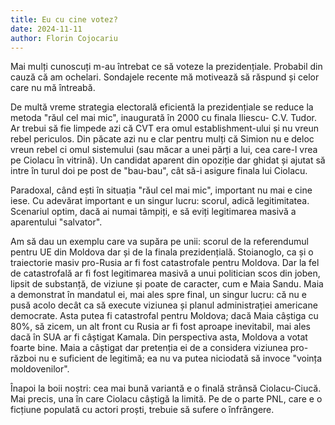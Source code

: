 ```yaml
---
title: Eu cu cine votez?
date: 2024-11-11
author: Florin Cojocariu
---
```

Mai mulți cunoscuți m-au întrebat ce să voteze la prezidențiale. Probabil din cauză că am ochelari. Sondajele recente mă motivează să răspund și celor care nu mă întreabă.



De multă vreme strategia electorală eficientă la prezidențiale se reduce la metoda "răul cel mai mic", inaugurată în 2000 cu finala Iliescu- C.V. Tudor. Ar trebui să fie limpede azi că CVT era omul establishment-ului și nu vreun rebel periculos. Din păcate azi nu e clar pentru mulți că Simion nu e deloc vreun rebel ci omul sistemului (sau măcar a unei părți a lui, cea care-l vrea pe Ciolacu în vitrină). Un candidat aparent din opoziție dar ghidat și ajutat să intre în turul doi pe post de "bau-bau", cât să-i asigure finala lui Ciolacu.



Paradoxal, când ești în situația "răul cel mai mic",  important nu mai e cine iese. Cu adevărat important e un singur lucru: scorul, adică legitimitatea. Scenariul optim, dacă ai numai tâmpiți, e să eviți legitimarea masivă a aparentului "salvator".



Am să dau un exemplu care va supăra pe unii: scorul de la referendumul pentru UE din Moldova dar și de la finala prezidențială. Stoianoglo, ca și o traiectorie masiv pro-Rusia ar fi fost catastrofale pentru Moldova. Dar la fel de catastrofală ar fi fost legitimarea masivă a unui politician scos din joben, lipsit de substanță, de viziune și poate de caracter, cum e Maia Sandu. Maia a demonstrat în mandatul ei, mai ales spre final, un singur lucru: că nu e pusă acolo decât ca să execute viziunea și planul administrației americane democrate. Asta putea fi catastrofal pentru Moldova; dacă Maia câștiga cu 80%, să zicem, un alt front cu Rusia ar fi fost aproape inevitabil, mai ales dacă în SUA ar fi câștigat Kamala. Din perspectiva asta, Moldova a votat foarte bine. Maia a câștigat dar pretenția ei de a considera viziunea pro-război nu e suficient de legitimă; ea nu va putea niciodată să invoce "voința moldovenilor".



Înapoi la boii noștri: cea mai bună variantă e o finală strânsă Ciolacu-Ciucă. Mai precis, una în care Ciolacu câștigă la limită. Pe de o parte PNL, care e o ficțiune populată cu actori proști, trebuie să sufere o înfrângere.
